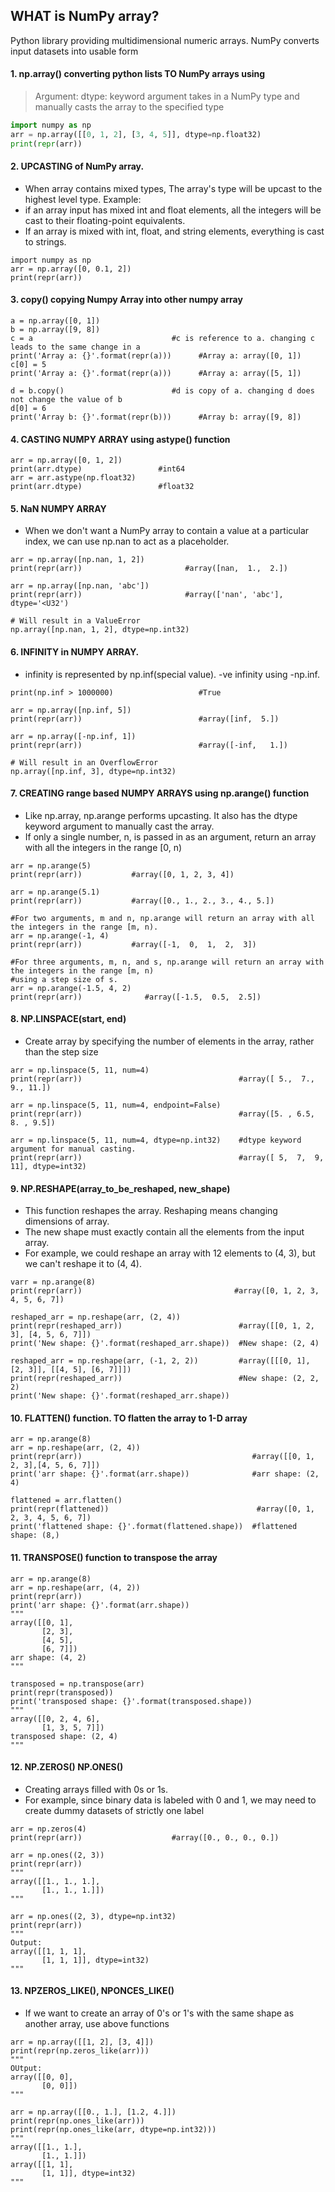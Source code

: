 ## WHAT is NumPy array?

Python library providing multidimensional numeric arrays. NumPy converts input datasets into usable form


#### 1. np.array() converting python lists TO NumPy arrays using 
> Argument: dtype: keyword argument takes in a NumPy type and manually casts the array to the specified type
      
```python
import numpy as np
arr = np.array([[0, 1, 2], [3, 4, 5]], dtype=np.float32)
print(repr(arr))
```


#### 2. UPCASTING of NumPy array. 
- When array contains mixed types, The array's type will be upcast to the highest level type. Example:
- if an array input has mixed int and float elements, all the integers will be cast to their floating-point equivalents. 
- If an array is mixed with int, float, and string elements, everything is cast to strings.
```
import numpy as np
arr = np.array([0, 0.1, 2])
print(repr(arr))
```


#### 3. copy() copying Numpy Array into other numpy array
```
a = np.array([0, 1])
b = np.array([9, 8])
c = a                               #c is reference to a. changing c leads to the same change in a
print('Array a: {}'.format(repr(a)))      #Array a: array([0, 1])
c[0] = 5
print('Array a: {}'.format(repr(a)))      #Array a: array([5, 1])

d = b.copy()                        #d is copy of a. changing d does not change the value of b
d[0] = 6
print('Array b: {}'.format(repr(b)))      #Array b: array([9, 8])
```


#### 4. CASTING NUMPY ARRAY using astype() function
```
arr = np.array([0, 1, 2])
print(arr.dtype)                 #int64
arr = arr.astype(np.float32)
print(arr.dtype)                 #float32
```


#### 5. NaN NUMPY ARRAY
- When we don't want a NumPy array to contain a value at a particular index, we can use np.nan to act as a placeholder.
```
arr = np.array([np.nan, 1, 2])
print(repr(arr))                       #array([nan,  1.,  2.])

arr = np.array([np.nan, 'abc'])
print(repr(arr))                       #array(['nan', 'abc'], dtype='<U32')

# Will result in a ValueError
np.array([np.nan, 1, 2], dtype=np.int32)
```


#### 6. INFINITY in NUMPY ARRAY. 
- infinity is represented by np.inf(special value). -ve infinity using -np.inf.
```
print(np.inf > 1000000)                   #True

arr = np.array([np.inf, 5])
print(repr(arr))                          #array([inf,  5.])

arr = np.array([-np.inf, 1])
print(repr(arr))                          #array([-inf,   1.])

# Will result in an OverflowError
np.array([np.inf, 3], dtype=np.int32)
```


#### 7. CREATING range based NUMPY ARRAYS using np.arange() function
- Like np.array, np.arange performs upcasting. It also has the dtype keyword argument to manually cast the array.
- If only a single number, n, is passed in as an argument, return an array with all the integers in the range [0, n)
```
arr = np.arange(5)
print(repr(arr))           #array([0, 1, 2, 3, 4])

arr = np.arange(5.1)
print(repr(arr))           #array([0., 1., 2., 3., 4., 5.])

#For two arguments, m and n, np.arange will return an array with all the integers in the range [m, n).
arr = np.arange(-1, 4)
print(repr(arr))           #array([-1,  0,  1,  2,  3])

#For three arguments, m, n, and s, np.arange will return an array with the integers in the range [m, n) 
#using a step size of s.
arr = np.arange(-1.5, 4, 2)
print(repr(arr))              #array([-1.5,  0.5,  2.5])
```


#### 8. NP.LINSPACE(start, end) 
- Create array by specifying the number of elements in the array, rather than the step size
```
arr = np.linspace(5, 11, num=4)
print(repr(arr))                                   #array([ 5.,  7.,  9., 11.])

arr = np.linspace(5, 11, num=4, endpoint=False)
print(repr(arr))                                   #array([5. , 6.5, 8. , 9.5])

arr = np.linspace(5, 11, num=4, dtype=np.int32)    #dtype keyword argument for manual casting.
print(repr(arr))                                   #array([ 5,  7,  9, 11], dtype=int32)
```


#### 9. NP.RESHAPE(array_to_be_reshaped, new_shape)
- This function reshapes the array. Reshaping means changing dimensions of array.
- The new shape must exactly contain all the elements from the input array.
- For example, we could reshape an array with 12 elements to (4, 3), but we can't reshape it to (4, 4).
```
varr = np.arange(8)
print(repr(arr))                                  #array([0, 1, 2, 3, 4, 5, 6, 7])

reshaped_arr = np.reshape(arr, (2, 4))
print(repr(reshaped_arr))                          #array([[0, 1, 2, 3], [4, 5, 6, 7]])
print('New shape: {}'.format(reshaped_arr.shape))  #New shape: (2, 4)

reshaped_arr = np.reshape(arr, (-1, 2, 2))         #array([[[0, 1], [2, 3]], [[4, 5], [6, 7]]])
print(repr(reshaped_arr))                          #New shape: (2, 2, 2)
print('New shape: {}'.format(reshaped_arr.shape))
```

#### 10. FLATTEN() function. TO flatten the array to 1-D array
```
arr = np.arange(8)
arr = np.reshape(arr, (2, 4))
print(repr(arr))                                      #array([[0, 1, 2, 3],[4, 5, 6, 7]])
print('arr shape: {}'.format(arr.shape))              #arr shape: (2, 4)

flattened = arr.flatten()
print(repr(flattened))                                 #array([0, 1, 2, 3, 4, 5, 6, 7])
print('flattened shape: {}'.format(flattened.shape))  #flattened shape: (8,)
```

#### 11. TRANSPOSE() function to transpose the array
```
arr = np.arange(8)
arr = np.reshape(arr, (4, 2))
print(repr(arr))                            
print('arr shape: {}'.format(arr.shape))
"""
array([[0, 1],
       [2, 3],
       [4, 5],
       [6, 7]])
arr shape: (4, 2)       
"""       

transposed = np.transpose(arr)
print(repr(transposed))
print('transposed shape: {}'.format(transposed.shape))
"""
array([[0, 2, 4, 6],
       [1, 3, 5, 7]])
transposed shape: (2, 4)
"""
```

#### 12. NP.ZEROS()   NP.ONES()
- Creating arrays filled with 0s or 1s.
- For example, since binary data is labeled with 0 and 1, we may need to create dummy datasets of strictly one label
```
arr = np.zeros(4)
print(repr(arr))                    #array([0., 0., 0., 0.])
   
arr = np.ones((2, 3))
print(repr(arr))                    
"""
array([[1., 1., 1.],
       [1., 1., 1.]])
"""

arr = np.ones((2, 3), dtype=np.int32)
print(repr(arr))
"""
Output:
array([[1, 1, 1],
       [1, 1, 1]], dtype=int32)
"""
```

#### 13. NPZEROS_LIKE(), NPONCES_LIKE()
- If we want to create an array of 0's or 1's with the same shape as another array, use above functions
```
arr = np.array([[1, 2], [3, 4]])
print(repr(np.zeros_like(arr)))
"""
OUtput:
array([[0, 0],
       [0, 0]])
"""

arr = np.array([[0., 1.], [1.2, 4.]])
print(repr(np.ones_like(arr)))
print(repr(np.ones_like(arr, dtype=np.int32)))
"""
array([[1., 1.],
       [1., 1.]])
array([[1, 1],
       [1, 1]], dtype=int32)
"""
```
